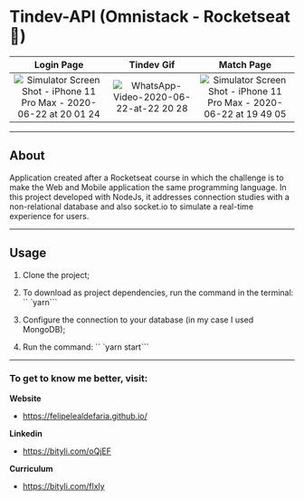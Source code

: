 # Tindev-API (Omnistack - Rocketseat :rocket:)

Login Page                 |  Tindev Gif               |  Match Page
:-------------------------:|:-------------------------:|:-------------------------:
![Simulator Screen Shot - iPhone 11 Pro Max - 2020-06-22 at 20 01 24](https://user-images.githubusercontent.com/64376829/85351768-de14d980-b4da-11ea-9af9-4fc23fb9a872.png)  |  ![WhatsApp-Video-2020-06-22-at-22 20 28](https://user-images.githubusercontent.com/64376829/85350702-3696a780-b4d8-11ea-9754-243d2aeb0377.gif)  |  ![Simulator Screen Shot - iPhone 11 Pro Max - 2020-06-22 at 19 49 05](https://user-images.githubusercontent.com/64376829/85351761-db19e900-b4da-11ea-8fe4-b8881f296dac.png)

----
## About

Application created after a Rocketseat course in which the challenge is to make the Web and Mobile application the same programming language. In this project developed with NodeJs, it addresses connection studies with a non-relational database and also socket.io to simulate a real-time experience for users.

----
## Usage

1. Clone the project;

2. To download as project dependencies, run the command in the terminal: `` `yarn```

3. Configure the connection to your database (in my case I used MongoDB);

4. Run the command: `` `yarn start```

----
### To get to know me better, visit:

**Website**

* https://felipelealdefaria.github.io/

**Linkedin**

* https://bityli.com/oQjEF

**Curriculum**

* https://bityli.com/flxly
